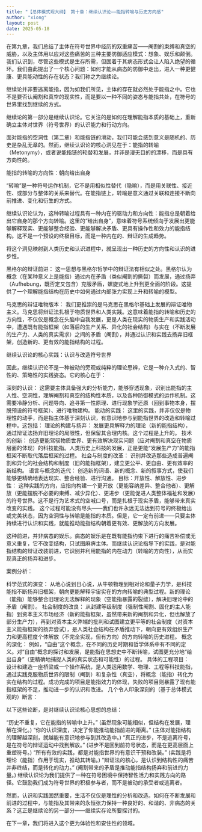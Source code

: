 ```yaml
---
title: "【总体模式观大纲】 第十章：继续认识论——能指转喻与历史方向感"
author: "xiong"
layout: post
date: 2025-05-18
---
```


在第九章，我们总结了主体在符号世界中经历的双重痛苦——阉割的束缚和真空的威胁，以及主体用以应对这些痛苦的三种主要防御适应模式：想象、娱乐和颠倒。我们认识到，尽管这些模式是生存所需，但固着于其病态形式会让人陷入绝望的循环。我们由此提出了一个核心问题：如何才能从病态的防御中走出，进入一种更健康、更具能动性的存在状态？我们称之为继续论。

继续论并非要逃离能指，因为如我们所见，主体的存在就必然处于能指之中。它也不是要否认阉割和真空的现实性，而是要以一种不同的姿态与能指共处，在符号的世界里找到继续的方式。

继续论的第一部分是继续认识论。它关注的是如何在理解能指本质的基础上，重新确立主体对世界（符号世界）的认识能力和行动方向。

面对能指的空洞性（第二章）和能指链的滑动，我们可能会感到意义是随机的、历史是杂乱无章的。然而，继续认识论的核心洞见在于：能指的转喻（Metonymy），或者说能指链的轮替和发展，并非是漫无目的的漂移，而是具有方向性的。

能指的转喻的方向性：朝向给出自身

“转喻”是一种符号运作机制，它不是用相似性替代（隐喻），而是用关联性、接近性、或部分与整体的关系来替代。在能指链上，转喻是意义通过关联和连接不断向前推进、变化和衍生的方式。

继续认识论认为，这种转喻过程具有一种内在的驱动力和方向性：能指总是朝着给出它自身的那个方向转喻。这里的“给出自身”，意味着符号系统倾向于发展出更能够解释现实、更能够整合经验、更能够解决矛盾、更具有操作性和效力的能指结构。这不是一个预设的终极目标，而是一种内在的、辩证的生成趋势。

将这个洞见映射到人类历史和认识进程中，就呈现出一种历史的方向性和认识的进步性。

黑格尔的辩证前进： 这一思想与黑格尔哲学中的辩证法有相似之处。黑格尔认为概念（在某种意义上是能指）通过内在矛盾（类似阉割的撕裂）而发展，通过扬弃（Aufhebung，既否定又包含）克服矛盾，螺旋式地上升到更全面的阶段。这提供了一个理解能指结构在历史中如何通过内部张力实现上升和转喻的模型。

马克思的辩证唯物版本： 我们更推崇的是马克思在黑格尔基础上发展的辩证唯物主义。马克思将辩证法扎根于物质世界和人类实践。这意味着能指的转喻和历史的方向性，不仅仅是概念在头脑中自我发展，更是人类在现实的物质生产和实践活动中，遭遇既有能指框架（如落后的生产关系、异化的社会结构）与实在（不断发展的生产力、人类的真实需求）之间的矛盾（阉割），并通过认识和实践去扬弃旧框架，创造新的、更有效的能指结构的过程。

继续认识论的核心实践：认识与改造符号世界

因此，继续认识论不是一种被动的旁观或纯粹的理论思辨，它是一种介入式的、智性的、策略性的实践姿态。它的核心在于：

深刻的认识： 这需要主体具备强大的分析能力，能够穿透现象，识别出能指的主人性、空洞性，理解阉割和真空的结构性本质，以及各种防御模式的运作机制。这需要冷静分析、问题导向、追寻第一性原理、进行现象学还原（回到事物本身，摆脱预设的符号框架）、进行唯物建构。
能动的实践： 这里的实践，并非仅仅是物理性的动手，而是指主体基于深刻认识，有意识地参与到能指世界的改造和转喻过程中。这包括：
理论的构建与扬弃： 发展更具解释力的理论（新的能指结构），通过辩证法扬弃旧理论的局限性，但保留其合理内核。这个过程是上升的。
技术的创新： 创造更能驾驭物质世界、更有效解决现实问题（应对阉割和真空在物质层面的体现）的科技能指。人类历史上科技的发展，正是更能“发展生产力”的能指框架不断取代落后框架的过程。
社会与制度的改革： 识别并改造那些造成普遍阉割和异化的社会结构和制度（旧的能指框架），建立更公平、更自由、更有效率的新结构。
语言与概念的迭代： 创造新的词语、新的概念、新的叙事方式，使我们能够更精确地表达现实、整合经验、进行沟通。
目标：开放性、解放性、进步性： 这种实践的方向，应指向构建一个更开放（更能容纳差异、整合他者）、更解放（更能摆脱不必要的束缚、减少异化）、更进步（更能促进人类整体福祉和发展）的符号世界。这不是行为艺术式的空喊口号，而是扎根于现实矛盾，能够带来真实改变的实践。
这个过程可能没有尽头——我们也许永远无法达到符号的终极给出或完美状态，因为空洞性与转喻是能指的本质。但是，它一定有前进——只要主体持续进行认识和实践，就能推动能指结构朝着更有效、更解放的方向发展。

这种前进，并非病态的娱乐。病态的娱乐是在既有能指约束下进行的痛苦补偿或无意义重复，它不改变结构，只试图麻痹主体。而继续认识论指导下的实践，是对能指结构的辩证改装前进，它识别并利用能指的内在动力（转喻的方向性），从而实现真正的扬弃和进步。

案例分析：

科学范式的演变： 从地心说到日心说，从牛顿物理到相对论和量子力学，是科技能指不断扬弃旧框架，朝向更能解释宇宙实在的方向转喻的典型过程。新的理论（能指）能够整合旧理论无法解释的现象（空能指暴露的裂缝），解决旧理论中的矛盾（阉割）。
社会制度的改良： 从封建等级制度（强制性阉割、固化的主人能指）到资本主义市场经济（新的能指框架，虽然带来新的阉割和异化，但也解放了部分生产力），再到对资本主义弊端的批判和试图建立更平等的社会制度（对资本主义能指框架的扬弃尝试），是人类社会结构在矛盾推动下，朝向更有效组织生产力和更高程度个体解放（不完全实现，但有方向）的方向转喻的历史进程。
概念的深化： 例如，“自由”这个概念，在不同的历史时期和哲学体系中有不同的定义。对“自由”概念的探讨和发展，是能指在思想史中不断转喻，试图更充分地“给出自身”（更精确地捕捉人类的真实状态和可能性）的过程。
具体的工程项目： 设计和建造一座桥梁或一个操作系统，是人类运用数学、物理、工程等科技能指，通过实践克服物质世界的限制（阉割）和复杂性（真空），将概念（能指）转化为实在结构的过程。成功完成的项目是能指效力的体现，失败的项目则暴露了现有能指框架的不足，推动进一步的认识和改进。
几个令人印象深刻的（基于总体模式观的）断言：

以下这些论断，是对继续认识论核心思想的总结：

“历史不重复，它在能指的转喻中上升。” (虽然现象可能相似，但结构在发展，理解在深化。)
“你的认识深度，决定了你能推动能指前进的距离。” (主体对能指结构的理解越深刻，就越能有意识地参与到其改造中。)
“真正的进步，不是逃离符号，是在符号的辩证运动中找到解放。” (进步不是回到前符号状态，而是在更高层面上重塑符号。)
“所有有效的实践，都是对能指世界的有意识干预和改装。” (实践是将理论（能指）作用于现实，推动其转喻。)
“辩证法的核心，是认识到结构性的痛苦并非终结，而是转化的动力。” (阉割带来的矛盾是推动能指结构扬弃和前进的力量。)
继续认识论为我们提供了一种在符号困境中保持智性活力和实践方向的路径。它鼓励我们成为符号世界的积极参与者，而不是被动的承受者或逃离者。

然而，认识和实践固然重要，生活不仅仅是理性的分析和改造。如何在不断发展和前进的过程中，与能指及其带来的永恒张力保持一种良好的、和谐的、非病态的关系？这正是继续论的另一部分——继续实存论所要探讨的。

在下一章，我们将进入这个更为体验性和安住性的领域。